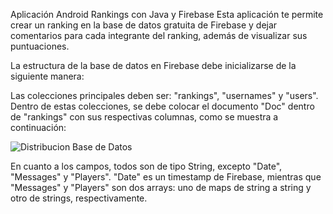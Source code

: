 Aplicación Android Rankings con Java y Firebase
Esta aplicación te permite crear un ranking en la base de datos gratuita de Firebase y dejar comentarios para cada integrante del ranking, además de visualizar sus puntuaciones.

La estructura de la base de datos en Firebase debe inicializarse de la siguiente manera:

Las colecciones principales deben ser: "rankings", "usernames" y "users". Dentro de estas colecciones, se debe colocar el documento "Doc" dentro de "rankings" con sus respectivas columnas, como se muestra a continuación:

![Distribucion Base de Datos](https://github.com/pablovl95/Aplicaci-n-Android-Rankings-Java-Firebase/assets/73790559/72819248-2039-44e4-8eeb-85607b752d3a)

En cuanto a los campos, todos son de tipo String, excepto "Date", "Messages" y "Players". "Date" es un timestamp de Firebase, mientras que "Messages" y "Players" son dos arrays: uno de maps de string a string y otro de strings, respectivamente.
